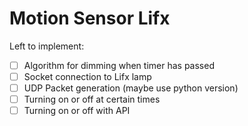 # Motion Sensor Lifx

Left to implement:

- [ ] Algorithm for dimming when timer has passed
- [ ] Socket connection to Lifx lamp
- [ ] UDP Packet generation (maybe use python version)
- [ ] Turning on or off at certain times
- [ ] Turning on or off with API
